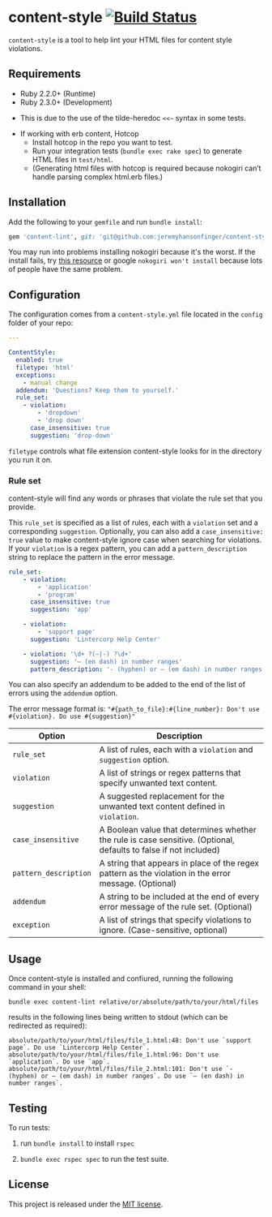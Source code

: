 # content-style [![Build Status](https://travis-ci.org/jeremyhansonfinger/content-style.svg?branch=master)](https://travis-ci.org//jeremyhansonfinger/content-style)

`content-style` is a tool to help lint your HTML files for content style violations.

## Requirements

* Ruby 2.2.0+ (Runtime)
* Ruby 2.3.0+ (Development)
 - This is due to the use of the tilde-heredoc `<<~` syntax in some tests.
* If working with erb content, Hotcop
    * Install hotcop in the repo you want to test.
    * Run your integration tests (`bundle exec rake spec`) to generate HTML files in `test/html`.
    * (Generating html files with hotcop is required because nokogiri can’t handle parsing complex html.erb files.)

## Installation

Add the following to your `gemfile` and run `bundle install`:

```ruby
gem 'content-lint', git: 'git@github.com:jeremyhansonfinger/content-style.git'
```

You may run into problems installing nokogiri because it's the worst. If the install fails, try [this resource](http://www.nokogiri.org/tutorials/installing_nokogiri.html) or google `nokogiri won't install` because lots of people have the same problem.

## Configuration

The configuration comes from a `content-style.yml` file located in the `config` folder of your repo:

```yml
---

ContentStyle:
  enabled: true
  filetype: 'html'
  exceptions:
    - manual change
  addendum: 'Questions? Keep them to yourself.' 
  rule_set:
    - violation:
        - 'dropdown'
        - 'drop down'
      case_insensitive: true
      suggestion: 'drop-down'
```

`filetype` controls what file extension content-style looks for in the directory you run it on.

### Rule set

content-style will find any words or phrases that violate the rule set that you provide.

This `rule_set` is specified as a list of rules, each with a `violation` set and
a corresponding `suggestion`. Optionally, you can also add a `case_insensitive:
true` value to make content-style ignore case when searching for violations.
If your `violation` is a regex pattern, you can add a `pattern_description` string
to replace the pattern in the error message.

```yml
rule_set:
    - violation:
        - 'application'
        - 'program'
      case_insensitive: true
      suggestion: 'app'

    - violation:
        - 'support page'
      suggestion: 'Lintercorp Help Center'

    - violation: '\d+ ?(—|-) ?\d+'
      suggestion: '— (en dash) in number ranges'
      pattern_description: '- (hyphen) or — (em dash) in number ranges'

```

You can also specify an addendum to be added to the end of the list of errors
using the `addendum` option. 

The error message format is: `"#{path_to_file}:#{line_number}: Don't use #{violation}. Do use #{suggestion}"` 

Option | Description
-----------------------|-----------------------------------------------------------------------------------
`rule_set`             | A list of rules, each with a `violation` and `suggestion` option.
`violation`            | A list of strings or regex patterns that specify unwanted text content.
`suggestion`           | A suggested replacement for the unwanted text content defined in `violation`.
`case_insensitive`     | A Boolean value that determines whether the rule is case sensitive. (Optional, defaults to false if not included)
`pattern_description`  | A string that appears in place of the regex pattern as the violation in the error message. (Optional) 
`addendum`             | A string to be included at the end of every error message of the rule set. (Optional)
`exception`            | A list of strings that specify violations to ignore. (Case-sensitive, optional)

## Usage

Once content-style is installed and confiured, running the following command in your shell:

```shell
bundle exec content-lint relative/or/absolute/path/to/your/html/files
```

results in the following lines being written to stdout (which can be redirected as required):

```
absolute/path/to/your/html/files/file_1.html:48: Don't use `support page`. Do use `Lintercorp Help Center`.
absolute/path/to/your/html/files/file_1.html:96: Don't use `application`. Do use `app`.
absolute/path/to/your/html/files/file_2.html:101: Don't use `- (hyphen) or — (em dash) in number ranges`. Do use `— (en dash) in number ranges`.
```

## Testing

To run tests:

1. run `bundle install` to install `rspec`

2. `bundle exec rspec spec` to run the test suite.

## License

This project is released under the [MIT license](LICENSE.txt).
